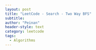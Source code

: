 ```yaml
---
layout: post
title: "LeetCode - Search - Two Way BFS"
subtitle:
author: "Peinan"
header-style: text
category: leetcode
tags:
  - Algorithms
---
```


